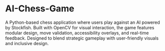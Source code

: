 # AI-Chess-Game
A Python-based chess application where users play against an AI powered by Stockfish. Built with OpenCV for visual interaction, the game features modular design, move validation, accessibility overlays, and real-time feedback. Designed to blend strategic gameplay with user-friendly visuals and inclusive design.  
